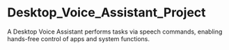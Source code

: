 # Desktop_Voice_Assistant_Project
A Desktop Voice Assistant performs tasks via speech commands, enabling hands-free control of apps and system functions.

